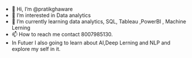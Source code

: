 - 👋 Hi, I’m @pratikghaware
- 👀 I’m interested in Data analytics 
- 🌱 I’m currently learning data analytics, SQL, Tableau ,PowerBI , Machine Lerning  
- 📫 How to reach me contact 8007985130.
- In Futuer I also going to learn about AI,Deep Lerning and NLP and explore my self in it.  

<!---
pratikghaware/pratikghaware is a ✨ special ✨ repository because its `README.md` (this file) appears on your GitHub profile.
You can click the Preview link to take a look at your changes.
--->
